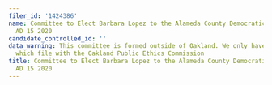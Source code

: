 ```yaml
---
filer_id: '1424386'
name: Committee to Elect Barbara Lopez to the Alameda County Democratic Central Committee,
  AD 15 2020
candidate_controlled_id: ''
data_warning: This committee is formed outside of Oakland. We only have data on committees
  which file with the Oakland Public Ethics Commission
title: Committee to Elect Barbara Lopez to the Alameda County Democratic Central Committee,
  AD 15 2020
---
```

